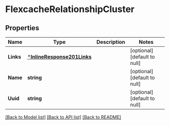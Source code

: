 # FlexcacheRelationshipCluster

## Properties
Name | Type | Description | Notes
------------ | ------------- | ------------- | -------------
**Links** | [***InlineResponse201Links**](inline_response_201__links.md) |  | [optional] [default to null]
**Name** | **string** |  | [optional] [default to null]
**Uuid** | **string** |  | [optional] [default to null]

[[Back to Model list]](../README.md#documentation-for-models) [[Back to API list]](../README.md#documentation-for-api-endpoints) [[Back to README]](../README.md)


